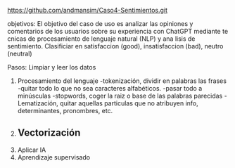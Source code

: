 https://github.com/andmansim/Caso4-Sentimientos.git

objetivos: El objetivo del caso de uso es analizar las opiniones y comentarios 
de los usuarios sobre su experiencia con ChatGPT mediante te cnicas de 
procesamiento de lenguaje natural (NLP) y ana lisis de sentimiento.
Clasificiar en satisfaccion (good), insatisfaccion (bad), neutro (neutral)

Pasos:
Limpiar y leer los datos 
1. Procesamiento del lenguaje
    -tokenización, dividir en palabras las frases
    -quitar todo lo que no sea caracteres alfabéticos. 
    -pasar todo a minúsculas
    -stopwords, coger la raiz o base de las palabras parecidas
    -Lematización, quitar aquellas particulas que no atribuyen info, determinantes, pronombres, etc. 
2. Vectorización
    - 
3. Aplicar IA
4. Aprendizaje supervisado

